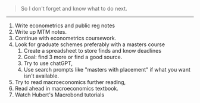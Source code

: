 >So I don't forget and know what to do next.
---
1. Write econometrics and public reg notes
2. Write up MTM notes.
3. Continue with econometrics coursework.
4. Look for graduate schemes preferably with a masters course
	1. Create a spreadsheet to store finds and know deadlines
	2. Goal: find 3 more or find a good source.
	3. Try to use chatGPT,
	4. Use search prompts like "masters with placement" if what you want isn't available.
5. Try to read macroeconomics further reading,
6. Read ahead in macroeconomics textbook. 
7. Watch Hubert's Macrobond tutorials